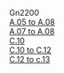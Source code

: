 Gn2200
<br>[A.05 to A.08](https://android.googleapis.com/packages/ota-api/package/7c03412131629ed3f7a263643bc0f09756560236.zip)
<br>[A.07 to A.08](https://android.googleapis.com/packages/ota-api/package/553926f53f74b69b930f33683f9f37f8f61952f7.zip)
<br>[C.10](https://android.googleapis.com/packages/ota-api/package/551a9697737e4658bcca45515dab70c9df1b9e21.zip)
<br>[C.10 to C.12](https://android.googleapis.com/packages/ota-api/package/551a9697737e4658bcca45515dab70c9df1b9e21.zip)
<br>[C.12 to c.13](https://android.googleapis.com/packages/ota-api/package/a2f521e1f4f046c6d70300e79e8ff610d0b7ddbe.zip)
